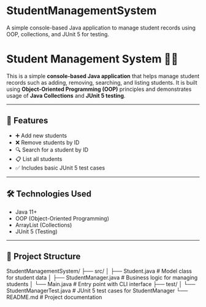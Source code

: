 # StudentManagementSystem
A simple console-based Java application to manage student records using OOP, collections, and JUnit 5 for testing.
# Student Management System 🧑‍🎓

This is a simple **console-based Java application** that helps manage student records such as adding, removing, searching, and listing students. It is built using **Object-Oriented Programming (OOP)** principles and demonstrates usage of **Java Collections** and **JUnit 5 testing**.

---

## 📌 Features

- ➕ Add new students
- ❌ Remove students by ID
- 🔍 Search for a student by ID
- 📋 List all students
- ✅ Includes basic JUnit 5 test cases

---

## 🛠️ Technologies Used

- Java 11+
- OOP (Object-Oriented Programming)
- ArrayList (Collections)
- JUnit 5 (Testing)

---

## 📁 Project Structure

StudentManagementSystem/
├── src/
│ ├── Student.java # Model class for student data
│ ├── StudentManager.java # Business logic for managing students
│ └── Main.java # Entry point with CLI interface
├── test/
│ └── StudentManagerTest.java # JUnit 5 test cases for StudentManager
└── README.md # Project documentation


